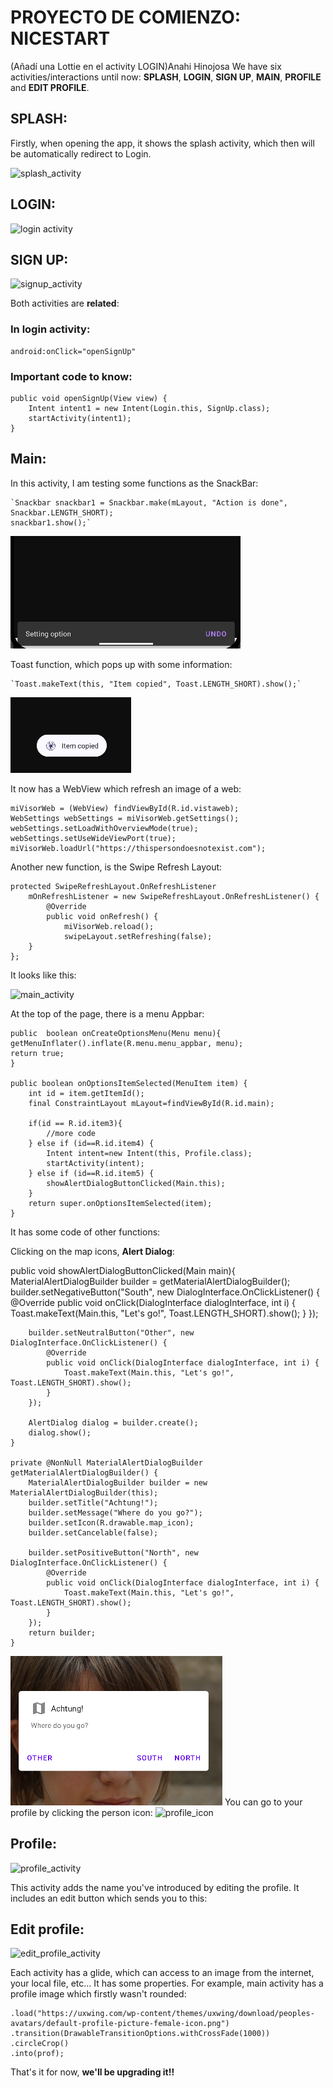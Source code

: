 # PROYECTO DE COMIENZO: NICESTART
(Añadí una Lottie en el activity LOGIN)Anahi Hinojosa
We have six activities/interactions until now: **SPLASH**, **LOGIN**,  **SIGN UP**, **MAIN**, **PROFILE** and **EDIT PROFILE**. 

## SPLASH: 
Firstly, when opening the app, it shows the splash activity, 
which then will be automatically redirect to Login.

![splash_activity](img/splash.png)

## LOGIN: 
![login activity](img/login.png)

## SIGN UP: 
![signup_activity](img/sign_up.png)

Both activities are **related**: 

### In login activity: 
    android:onClick="openSignUp"
### Important code to know: 
    public void openSignUp(View view) {
        Intent intent1 = new Intent(Login.this, SignUp.class);
        startActivity(intent1);
    }

## Main: 
In this activity, I am testing some functions as the SnackBar:

    `Snackbar snackbar1 = Snackbar.make(mLayout, "Action is done", Snackbar.LENGTH_SHORT);
    snackbar1.show();`


![img.png](img.png) 


Toast function, which pops up with some information:

    `Toast.makeText(this, "Item copied", Toast.LENGTH_SHORT).show();`


![img_1.png](img_1.png)


It now has a WebView which refresh an image of a web: 

    miVisorWeb = (WebView) findViewById(R.id.vistaweb);
    WebSettings webSettings = miVisorWeb.getSettings();
    webSettings.setLoadWithOverviewMode(true);
    webSettings.setUseWideViewPort(true);
    miVisorWeb.loadUrl("https://thispersondoesnotexist.com");


Another new function, is the Swipe Refresh Layout: 

    protected SwipeRefreshLayout.OnRefreshListener
        mOnRefreshListener = new SwipeRefreshLayout.OnRefreshListener() {
            @Override
            public void onRefresh() {
                miVisorWeb.reload();
                swipeLayout.setRefreshing(false);
        }
    };


It looks like this:

![main_activity](img/main.png)


At the top of the page, there is a menu Appbar:

    public  boolean onCreateOptionsMenu(Menu menu){
    getMenuInflater().inflate(R.menu.menu_appbar, menu);
    return true;
    }

    public boolean onOptionsItemSelected(MenuItem item) {
        int id = item.getItemId();
        final ConstraintLayout mLayout=findViewById(R.id.main);

        if(id == R.id.item3){
            //more code
        } else if (id==R.id.item4) {
            Intent intent=new Intent(this, Profile.class);
            startActivity(intent);
        } else if (id==R.id.item5) {
            showAlertDialogButtonClicked(Main.this);
        }
        return super.onOptionsItemSelected(item);
    }

It has some code of other functions:

Clicking on the map icons, **Alert Dialog**: 

public void showAlertDialogButtonClicked(Main main){
MaterialAlertDialogBuilder builder = getMaterialAlertDialogBuilder();
builder.setNegativeButton("South", new DialogInterface.OnClickListener() {
@Override
public void onClick(DialogInterface dialogInterface, int i) {
Toast.makeText(Main.this, "Let's go!", Toast.LENGTH_SHORT).show();
}
});

        builder.setNeutralButton("Other", new DialogInterface.OnClickListener() {
            @Override
            public void onClick(DialogInterface dialogInterface, int i) {
                Toast.makeText(Main.this, "Let's go!", Toast.LENGTH_SHORT).show();
            }
        });

        AlertDialog dialog = builder.create();
        dialog.show();
    }

    private @NonNull MaterialAlertDialogBuilder getMaterialAlertDialogBuilder() {
        MaterialAlertDialogBuilder builder = new MaterialAlertDialogBuilder(this);
        builder.setTitle("Achtung!");
        builder.setMessage("Where do you go?");
        builder.setIcon(R.drawable.map_icon);
        builder.setCancelable(false);

        builder.setPositiveButton("North", new DialogInterface.OnClickListener() {
            @Override
            public void onClick(DialogInterface dialogInterface, int i) {
                Toast.makeText(Main.this, "Let's go!", Toast.LENGTH_SHORT).show();
            }
        });
        return builder;
    }

![img_2.png](img_2.png)
You can go to your profile by clicking the person icon: 
![profile_icon](img/person_icon.png)

## Profile: 
![profile_activity](img/profile.png)

This activity adds the name you've introduced by editing the profile. 
It includes an edit button which sends you to this: 

## Edit profile: 
![edit_profile_activity](img/edit_profile.png)


Each activity has a glide, which can access to an image from the internet, your local file, etc... 
It has some properties. For example, main activity has a profile image which firstly wasn't rounded:

    .load("https://uxwing.com/wp-content/themes/uxwing/download/peoples-avatars/default-profile-picture-female-icon.png")
    .transition(DrawableTransitionOptions.withCrossFade(1000))
    .circleCrop()
    .into(prof);

That's it for now, **we'll be upgrading it!!**
